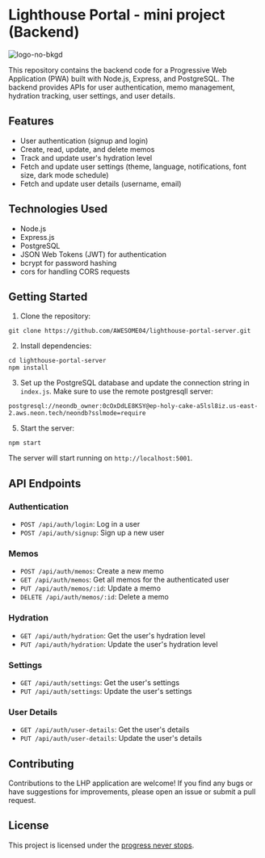 # Lighthouse Portal - mini project (Backend)

![logo-no-bkgd](https://github.com/AWESOME04/lighthouse-portal-mini-project/assets/102630199/d6dfb45b-f2ec-47d6-a84a-5b8a7f9eeb61)

This repository contains the backend code for a Progressive Web Application (PWA) built with Node.js, Express, and PostgreSQL. The backend provides APIs for user authentication, memo management, hydration tracking, user settings, and user details.

## Features

- User authentication (signup and login)
- Create, read, update, and delete memos
- Track and update user's hydration level
- Fetch and update user settings (theme, language, notifications, font size, dark mode schedule)
- Fetch and update user details (username, email)

## Technologies Used

- Node.js
- Express.js
- PostgreSQL
- JSON Web Tokens (JWT) for authentication
- bcrypt for password hashing
- cors for handling CORS requests

## Getting Started

1. Clone the repository:

```
git clone https://github.com/AWESOME04/lighthouse-portal-server.git
```

2. Install dependencies:

```
cd lighthouse-portal-server
npm install
```

3. Set up the PostgreSQL database and update the connection string in `index.js`. Make sure to use the remote postgresqll server:
```
postgresql://neondb_owner:0cOxDdLE8KSY@ep-holy-cake-a5lsl8iz.us-east-2.aws.neon.tech/neondb?sslmode=require
```

5. Start the server:

```
npm start
```

The server will start running on `http://localhost:5001`.

## API Endpoints

### Authentication

- `POST /api/auth/login`: Log in a user
- `POST /api/auth/signup`: Sign up a new user

### Memos

- `POST /api/auth/memos`: Create a new memo
- `GET /api/auth/memos`: Get all memos for the authenticated user
- `PUT /api/auth/memos/:id`: Update a memo
- `DELETE /api/auth/memos/:id`: Delete a memo

### Hydration

- `GET /api/auth/hydration`: Get the user's hydration level
- `PUT /api/auth/hydration`: Update the user's hydration level

### Settings

- `GET /api/auth/settings`: Get the user's settings
- `PUT /api/auth/settings`: Update the user's settings

### User Details

- `GET /api/auth/user-details`: Get the user's details
- `PUT /api/auth/user-details`: Update the user's details

## Contributing

Contributions to the LHP application are welcome! If you find any bugs or have suggestions for improvements, please open an issue or submit a pull request.

## License

This project is licensed under the [progress never stops](https://www.progressneverstops.com/).
